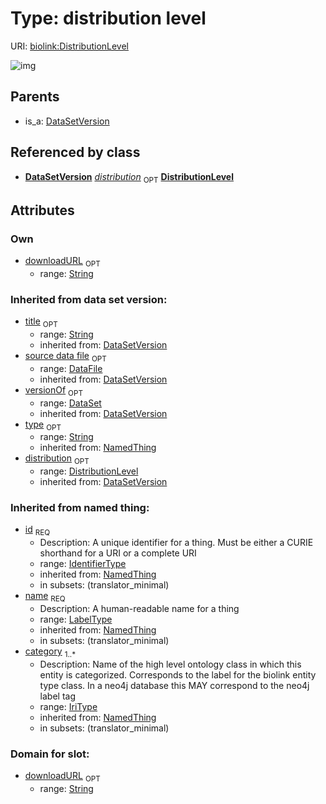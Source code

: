 
# Type: distribution level




URI: [biolink:DistributionLevel](https://w3id.org/biolink/vocab/DistributionLevel)


![img](http://yuml.me/diagram/nofunky;dir:TB/class/\[DistributionLevel]<distribution(i)%200..1-%20\[DistributionLevel&#124;downloadURL:string%20%3F;title(i):string%20%3F;type(i):string%20%3F;id(i):identifier_type;name(i):label_type;category(i):iri_type%20%2B],%20\[DataSet]<versionOf(i)%200..1-%20\[DistributionLevel],%20\[DataFile]<source%20data%20file(i)%200..1-%20\[DistributionLevel],%20\[DataSetVersion]-%20distribution%200..1>\[DistributionLevel],%20\[DataSetVersion]^-\[DistributionLevel])

## Parents

 *  is_a: [DataSetVersion](DataSetVersion.md)

## Referenced by class

 *  **[DataSetVersion](DataSetVersion.md)** *[distribution](distribution.md)*  <sub>OPT</sub>  **[DistributionLevel](DistributionLevel.md)**

## Attributes


### Own

 * [downloadURL](downloadURL.md)  <sub>OPT</sub>
    * range: [String](types/String.md)

### Inherited from data set version:

 * [title](title.md)  <sub>OPT</sub>
    * range: [String](types/String.md)
    * inherited from: [DataSetVersion](DataSetVersion.md)
 * [source data file](source_data_file.md)  <sub>OPT</sub>
    * range: [DataFile](DataFile.md)
    * inherited from: [DataSetVersion](DataSetVersion.md)
 * [versionOf](versionOf.md)  <sub>OPT</sub>
    * range: [DataSet](DataSet.md)
    * inherited from: [DataSetVersion](DataSetVersion.md)
 * [type](type.md)  <sub>OPT</sub>
    * range: [String](types/String.md)
    * inherited from: [NamedThing](NamedThing.md)
 * [distribution](distribution.md)  <sub>OPT</sub>
    * range: [DistributionLevel](DistributionLevel.md)
    * inherited from: [DataSetVersion](DataSetVersion.md)

### Inherited from named thing:

 * [id](id.md)  <sub>REQ</sub>
    * Description: A unique identifier for a thing. Must be either a CURIE shorthand for a URI or a complete URI
    * range: [IdentifierType](types/IdentifierType.md)
    * inherited from: [NamedThing](NamedThing.md)
    * in subsets: (translator_minimal)
 * [name](name.md)  <sub>REQ</sub>
    * Description: A human-readable name for a thing
    * range: [LabelType](types/LabelType.md)
    * inherited from: [NamedThing](NamedThing.md)
    * in subsets: (translator_minimal)
 * [category](category.md)  <sub>1..*</sub>
    * Description: Name of the high level ontology class in which this entity is categorized. Corresponds to the label for the biolink entity type class. In a neo4j database this MAY correspond to the neo4j label tag
    * range: [IriType](types/IriType.md)
    * inherited from: [NamedThing](NamedThing.md)
    * in subsets: (translator_minimal)

### Domain for slot:

 * [downloadURL](downloadURL.md)  <sub>OPT</sub>
    * range: [String](types/String.md)
